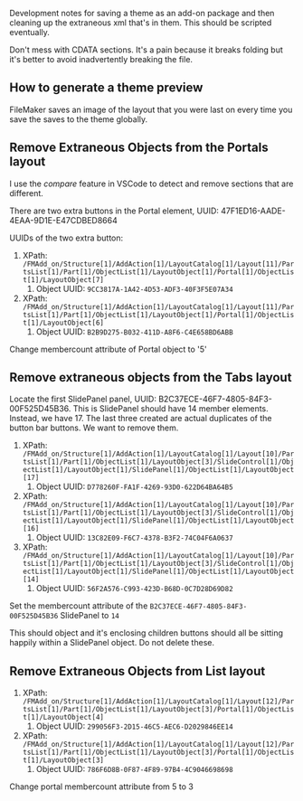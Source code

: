 




Development notes for saving a theme as an add-on package and then cleaning up the extraneous xml that's in them. This should be scripted eventually.

Don't mess with CDATA sections. It's a pain because it breaks folding but it's better to avoid inadvertently breaking the file.

## How to generate a theme preview
FileMaker saves an image of the layout that you were last on every time you save the saves to the theme globally.

## Remove Extraneous Objects from the **Portals** layout

I use the *compare* feature in VSCode to detect and remove sections that are different.

There are two extra buttons in the Portal element, UUID: 47F1ED16-AADE-4EAA-9D1E-E47CDBED8664

UUIDs of the two extra button:

1. XPath: `/FMAdd_on/Structure[1]/AddAction[1]/LayoutCatalog[1]/Layout[11]/PartsList[1]/Part[1]/ObjectList[1]/LayoutObject[1]/Portal[1]/ObjectList[1]/LayoutObject[7]`
   1. Object UUID: `9CC3817A-1A42-4D53-ADF3-40F3F5E07A34`
2. XPath: `/FMAdd_on/Structure[1]/AddAction[1]/LayoutCatalog[1]/Layout[11]/PartsList[1]/Part[1]/ObjectList[1]/LayoutObject[1]/Portal[1]/ObjectList[1]/LayoutObject[6]`
   1.  Object UUID: `B2B9D275-B032-411D-A8F6-C4E658BD6ABB`

Change membercount attribute of Portal object to '5'

## Remove extraneous objects from the **Tabs** layout
   
Locate the first SlidePanel panel, UUID: B2C37ECE-46F7-4805-84F3-00F525D45B36. This is SlidePanel should have 14 member elements. Instead, we have 17. The last three created are actual duplicates of the button bar buttons. We want to remove them. 
   
1. XPath: `/FMAdd_on/Structure[1]/AddAction[1]/LayoutCatalog[1]/Layout[10]/PartsList[1]/Part[1]/ObjectList[1]/LayoutObject[3]/SlideControl[1]/ObjectList[1]/LayoutObject[1]/SlidePanel[1]/ObjectList[1]/LayoutObject[17]`
   1. Object UUID: `D778260F-FA1F-4269-93D0-622D64BA64B5`
2. XPath: `/FMAdd_on/Structure[1]/AddAction[1]/LayoutCatalog[1]/Layout[10]/PartsList[1]/Part[1]/ObjectList[1]/LayoutObject[3]/SlideControl[1]/ObjectList[1]/LayoutObject[1]/SlidePanel[1]/ObjectList[1]/LayoutObject[16]`
   1. Object UUID: `13C82E09-F6C7-4378-B3F2-74C04F6A0637`
3. XPath: `/FMAdd_on/Structure[1]/AddAction[1]/LayoutCatalog[1]/Layout[10]/PartsList[1]/Part[1]/ObjectList[1]/LayoutObject[3]/SlideControl[1]/ObjectList[1]/LayoutObject[1]/SlidePanel[1]/ObjectList[1]/LayoutObject[14]`
   1. Object UUID: `56F2A576-C993-423D-B68D-0C7D28D69D82`

Set the membercount attribute of the `B2C37ECE-46F7-4805-84F3-00F525D45B36` SlidePanel to `14`

This should object and it's enclosing children buttons should all be sitting happily within a SlidePanel object. Do not delete these.

## Remove Extraneous Objects from **List** layout

1. XPath: `/FMAdd_on/Structure[1]/AddAction[1]/LayoutCatalog[1]/Layout[12]/PartsList[1]/Part[1]/ObjectList[1]/LayoutObject[3]/Portal[1]/ObjectList[1]/LayoutObject[4]`
   1. Object UUID: `299056F3-2D15-46C5-AEC6-D2029846EE14`
2. XPath: `/FMAdd_on/Structure[1]/AddAction[1]/LayoutCatalog[1]/Layout[12]/PartsList[1]/Part[1]/ObjectList[1]/LayoutObject[3]/Portal[1]/ObjectList[1]/LayoutObject[3]`
   1. Object UUID: `786F6D8B-0F87-4F89-97B4-4C9046698698`
 
Change portal membercount attribute from 5 to 3
